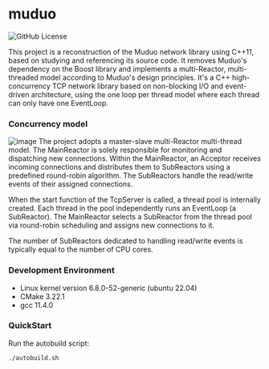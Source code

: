 # muduo
![GitHub License](https://img.shields.io/github/license/xykCs/muduo?color=%23FFFF00)

This project is a reconstruction of the Muduo network library using C++11, based on studying and referencing its source code. It removes Muduo's dependency on the Boost library and implements a multi-Reactor, multi-threaded model according to Muduo's design principles. It's a C++ high-concurrency TCP network library based on non-blocking I/O and event-driven architecture, using the one loop per thread model where each thread can only have one EventLoop.

### Concurrency model
![image](https://github.com/user-attachments/assets/886c52a7-aa8e-4bb0-a306-75ddaebafb06)
The project adopts a master-slave multi-Reactor multi-thread model. The MainReactor is solely responsible for monitoring and dispatching new connections. Within the MainReactor, an Acceptor receives incoming connections and distributes them to SubReactors using a predefined round-robin algorithm. The SubReactors handle the read/write events of their assigned connections. 

When the start function of the TcpServer is called, a thread pool is internally created. Each thread in the pool independently runs an EventLoop (a SubReactor). The MainReactor selects a SubReactor from the thread pool via round-robin scheduling and assigns new connections to it. 

The number of SubReactors dedicated to handling read/write events is typically equal to the number of CPU cores. 

### Development Environment
- Linux kernel version 6.8.0-52-generic (ubuntu 22.04)
- CMake 3.22.1
- gcc 11.4.0

### QuickStart
Run the autobuild script:
```sh
./autobuild.sh
```
